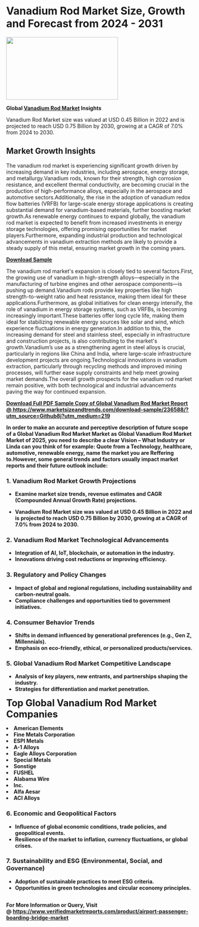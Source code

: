 <H1>Vanadium Rod Market Size, Growth and Forecast from 2024 - 2031</H1><img class="aligncenter size-medium wp-image-584254" src="https://thirdeyenews.in/wp-content/uploads/2024/09/Global-Market-Research-300x168.jpeg" alt="" width="300" height="168" /><p><strong>Global&nbsp;<a href="https://www.marketsizeandtrends.com/download-sample/236588/?utm_source=Github8j?utm_medium=219">Vanadium Rod Market</a> Insights</strong></p><p>Vanadium Rod Market size was valued at USD 0.45 Billion in 2022 and is projected to reach USD 0.75 Billion by 2030, growing at a CAGR of 7.0% from 2024 to 2030.</p><p><h2>Market Growth Insights</h2> <p>The vanadium rod market is experiencing significant growth driven by increasing demand in key industries, including aerospace, energy storage, and metallurgy.Vanadium rods, known for their strength, high corrosion resistance, and excellent thermal conductivity, are becoming crucial in the production of high-performance alloys, especially in the aerospace and automotive sectors.Additionally, the rise in the adoption of vanadium redox flow batteries (VRFB) for large-scale energy storage applications is creating substantial demand for vanadium-based materials, further boosting market growth.As renewable energy continues to expand globally, the vanadium rod market is expected to benefit from increased investments in energy storage technologies, offering promising opportunities for market players.Furthermore, expanding industrial production and technological advancements in vanadium extraction methods are likely to provide a steady supply of this metal, ensuring market growth in the coming years.</p> <p><strong><a href="download_sample_link">Download Sample</a></strong></p> <p>The vanadium rod market's expansion is closely tied to several factors.First, the growing use of vanadium in high-strength alloys—especially in the manufacturing of turbine engines and other aerospace components—is pushing up demand.Vanadium rods provide key properties like high strength-to-weight ratio and heat resistance, making them ideal for these applications.Furthermore, as global initiatives for clean energy intensify, the role of vanadium in energy storage systems, such as VRFBs, is becoming increasingly important.These batteries offer long cycle life, making them ideal for stabilizing renewable energy sources like solar and wind, which experience fluctuations in energy generation.In addition to this, the increasing demand for steel and stainless steel, especially in infrastructure and construction projects, is also contributing to the market's growth.Vanadium’s use as a strengthening agent in steel alloys is crucial, particularly in regions like China and India, where large-scale infrastructure development projects are ongoing.Technological innovations in vanadium extraction, particularly through recycling methods and improved mining processes, will further ease supply constraints and help meet growing market demands.The overall growth prospects for the vanadium rod market remain positive, with both technological and industrial advancements paving the way for continued expansion.</p> <p><strong><a href="get_more_link"></p><p><span class=""><strong>Download Full PDF Sample Copy of Global Vanadium Rod Market Report</strong> @ <a href="https://www.marketsizeandtrends.com/download-sample/236588/?utm_source=Github8j?utm_medium=219" target="_blank">https://www.marketsizeandtrends.com/download-sample/236588/?utm_source=Github8j?utm_medium=219</a></span></p><p>In order to make an accurate and perceptive description of future scope of a Global&nbsp;Vanadium Rod Market Market as Global&nbsp;Vanadium Rod Market Market of 2025, you need to describe a clear Vision &ndash; What Industry or Linda can you think of for example: Quote from a Technology, healthcare, automotive, renewable energy, name the market you are Reffering to.However, some general trends and factors usually impact market reports and their future outlook include:</p><h3>1.&nbsp;<strong>Vanadium Rod Market Growth Projections</strong></h3><ul><li>Examine market size trends, revenue estimates and CAGR (Compounded Annual Growth Rate) projections.</li><li><p>Vanadium Rod Market size was valued at USD 0.45 Billion in 2022 and is projected to reach USD 0.75 Billion by 2030, growing at a CAGR of 7.0% from 2024 to 2030.</p></li></ul><h3>2.&nbsp;<strong>Vanadium Rod Market Technological Advancements</strong></h3><ul><li>Integration of AI, IoT, blockchain, or automation in the industry.</li><li>Innovations driving cost reductions or improving efficiency.</li></ul><h3>3.&nbsp;<strong>Regulatory and Policy Changes</strong></h3><ul><li>Impact of global and regional regulations, including sustainability and carbon-neutral goals.</li><li>Compliance challenges and opportunities tied to government initiatives.</li></ul><h3>4.&nbsp;<strong>Consumer Behavior Trends</strong></h3><ul><li>Shifts in demand influenced by generational preferences (e.g., Gen Z, Millennials).</li><li>Emphasis on eco-friendly, ethical, or personalized products/services.</li></ul><h3>5.&nbsp;<strong>Global Vanadium Rod Market Competitive Landscape</strong></h3><ul><li>Analysis of key players, new entrants, and partnerships shaping the industry.</li><li>Strategies for differentiation and market penetration.</li></ul><p data-pm-slice="1 1 []"><span style="color: inherit; font-family: inherit; font-size: 25px;">Top Global Vanadium Rod Market Companies</span></p><div class="" data-test-id=""><p><li>American Elements</li><li> Fine Metals Corporation</li><li> ESPI Metals</li><li> A-1 Alloys</li><li> Eagle Alloys Corporation</li><li> Special Metals</li><li> Sonstige</li><li> FUSHEL</li><li> Alabama Wire</li><li> Inc.</li><li> Alfa Aesar</li><li> ACI Alloys</li></p></div><h3>6.&nbsp;<strong>Economic and Geopolitical Factors</strong></h3><ul><li>Influence of global economic conditions, trade policies, and geopolitical events.</li><li>Resilience of the market to inflation, currency fluctuations, or global crises.</li></ul><h3>7.&nbsp;<strong>Sustainability and ESG (Environmental, Social, and Governance)</strong></h3><ul><li>Adoption of sustainable practices to meet ESG criteria.</li><li>Opportunities in green technologies and circular economy principles.</li></ul><h2><strong style="font-size: 14px;">For More Information or Query, Visit @&nbsp;</strong><a style="background-color: #ffffff; font-size: 14px;" href="https://www.marketsizeandtrends.com/report/vanadium-rod-market/" target="_blank">https://www.verifiedmarketreports.com/product/airport-passenger-boarding-bridge-market</a></h2>